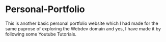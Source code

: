 # Personal-Portfolio
This is another basic personal portfolio website which I had made for the same puprose of exploring the Webdev domain and yes, I have made it by following some Youtube Tutorials.
